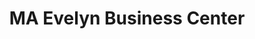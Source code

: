 ---
title: "MA Evelyn Business Center"
url: /ganta/ma-evelyn-business-center/
shop: Lebensmittel
---